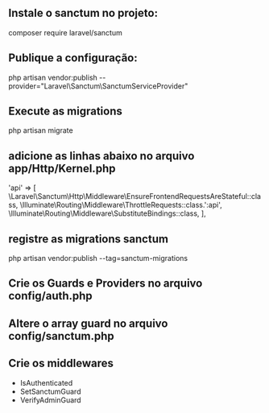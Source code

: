 ## Instale o sanctum no projeto: 
composer require laravel/sanctum

## Publique a configuração: 
php artisan vendor:publish --provider="Laravel\Sanctum\SanctumServiceProvider"

## Execute as migrations 
php artisan migrate

## adicione as linhas abaixo no arquivo app/Http/Kernel.php
'api' => [
    \Laravel\Sanctum\Http\Middleware\EnsureFrontendRequestsAreStateful::class,
    \Illuminate\Routing\Middleware\ThrottleRequests::class.':api',
    \Illuminate\Routing\Middleware\SubstituteBindings::class,
],

## registre as migrations sanctum
php artisan vendor:publish --tag=sanctum-migrations


## Crie os Guards e Providers no arquivo config/auth.php

## Altere o array guard no arquivo config/sanctum.php


## Crie os middlewares 

- IsAuthenticated
- SetSanctumGuard
- VerifyAdminGuard



